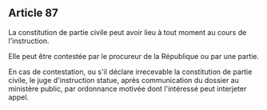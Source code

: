 Article 87
----
La constitution de partie civile peut avoir lieu à tout moment au cours de
l'instruction.

Elle peut être contestée par le procureur de la République ou par une partie.

En cas de contestation, ou s'il déclare irrecevable la constitution de partie
civile, le juge d'instruction statue, après communication du dossier au
ministère public, par ordonnance motivée dont l'intéressé peut interjeter appel.
